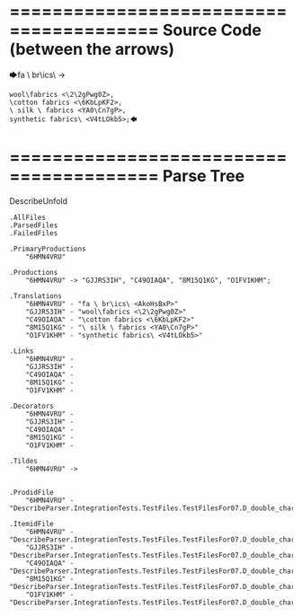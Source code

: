 ========================================
Source Code (between the arrows)
========================================

🡆fa \ br\ics\ <AkoHsBxP>->

    wool\fabrics <\2\2gPwg0Z>,
    \cotton fabrics <\6KbLpKF2>,
    \ silk \ fabrics <YA0\Cn7gP>,
    synthetic fabrics\ <V4tLOkb5>;🡄

========================================
Parse Tree
========================================
DescribeUnfold

    .AllFiles
    .ParsedFiles
    .FailedFiles

    .PrimaryProductions
        "6HMN4VRU" 

    .Productions
        "6HMN4VRU" -> "GJJRS3IH", "C49OIAQA", "8M15Q1KG", "O1FV1KHM";

    .Translations
        "6HMN4VRU" - "fa \ br\ics\ <AkoHsBxP>"
        "GJJRS3IH" - "wool\fabrics <\2\2gPwg0Z>"
        "C49OIAQA" - "\cotton fabrics <\6KbLpKF2>"
        "8M15Q1KG" - "\ silk \ fabrics <YA0\Cn7gP>"
        "O1FV1KHM" - "synthetic fabrics\ <V4tLOkb5>"

    .Links
        "6HMN4VRU" - 
        "GJJRS3IH" - 
        "C49OIAQA" - 
        "8M15Q1KG" - 
        "O1FV1KHM" - 

    .Decorators
        "6HMN4VRU" - 
        "GJJRS3IH" - 
        "C49OIAQA" - 
        "8M15Q1KG" - 
        "O1FV1KHM" - 

    .Tildes
        "6HMN4VRU" -> 


    .ProdidFile
        "6HMN4VRU" - "DescribeParser.IntegrationTests.TestFiles.TestFilesFor07.D_double_characters3.ds"

    .ItemidFile
        "6HMN4VRU" - "DescribeParser.IntegrationTests.TestFiles.TestFilesFor07.D_double_characters3.ds"
        "GJJRS3IH" - "DescribeParser.IntegrationTests.TestFiles.TestFilesFor07.D_double_characters3.ds"
        "C49OIAQA" - "DescribeParser.IntegrationTests.TestFiles.TestFilesFor07.D_double_characters3.ds"
        "8M15Q1KG" - "DescribeParser.IntegrationTests.TestFiles.TestFilesFor07.D_double_characters3.ds"
        "O1FV1KHM" - "DescribeParser.IntegrationTests.TestFiles.TestFilesFor07.D_double_characters3.ds"

